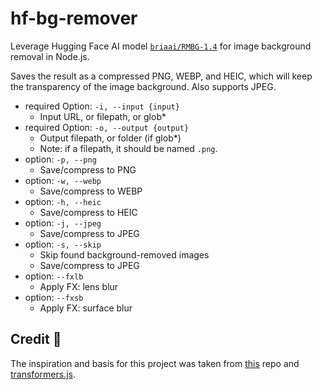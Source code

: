 # hf-bg-remover

Leverage Hugging Face AI model [`briaai/RMBG-1.4`](https://huggingface.co/briaai/RMBG-1.4) for image background removal in Node.js.

Saves the result as a compressed PNG, WEBP, and HEIC, which will keep the transparency of the image background. Also supports JPEG.

- required Option: `-i, --input {input}`
  - Input URL, or filepath, or glob*
- required Option: `-o, --output {output}`
  - Output filepath, or folder (if glob*)
  - Note: if a filepath, it should be named `.png`.
- option: `-p, --png`
  - Save/compress to PNG
- option: `-w, --webp`
  - Save/compress to WEBP
- option: `-h, --heic`
  - Save/compress to HEIC
- option: `-j, --jpeg`
  - Save/compress to JPEG
- option: `-s, --skip`
  - Skip found background-removed images
  - Save/compress to JPEG
- option: `--fxlb`
  - Apply FX: lens blur
- option: `--fxsb`
  - Apply FX: surface blur

## Credit 🙏

The inspiration and basis for this project was taken from [this](https://github.com/xenova/transformers.js/tree/main/examples/remove-background-client) repo and [transformers.js](https://www.npmjs.com/package/@xenova/transformers).
